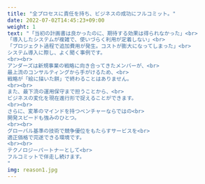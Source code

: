 ```yaml
---
title: "全プロセスに責任を持ち、ビジネスの成功にフルコミット。"
date: 2022-07-02T14:45:23+09:00
weight: 1
text: "「当初の計画書は良かったのに、期待する効果は得られなかった」<br> 
「導入したシステムが複雑で、使いづらく利用が定着しない」<br> 
「プロジェクト過程で追加費用が発生。コストが膨大になってしまった」<br> 
システム導入に際し、よく聞く事例です。
<br><br> 
アンダーズは新規事業の戦略に向き合ってきたメンバーが、<br>  
最上流のコンサルティングから手がけるため、<br> 
戦略が「絵に描いた餅」で終わることはありません。
<br><br> 
また、最下流の運用保守まで担うことから、<br> 
ビジネスの変化を現在進行形で捉えることができます。
<br><br> 
さらに、変革のマインドを持つベンチャーならではの<br>  
開発スピードも強みのひとつ。
<br><br> 
グローバル基準の技術で競争優位をもたらすサービスを<br>
適正価格で完遂できる環境です。
<br><br> 
テクノロジーパートナーとして<br> 
フルコミットで伴走し続けます。
"
img: reason1.jpg
---
```

